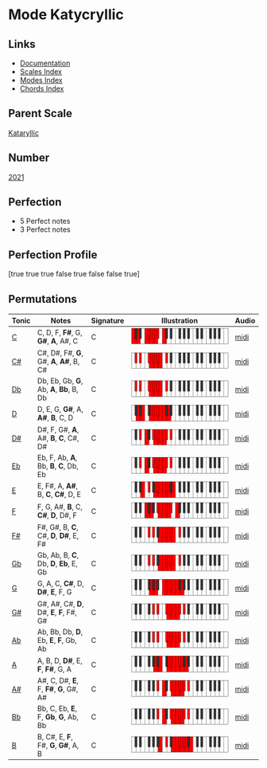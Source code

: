 # Mode Katycryllic

## Links

- [Documentation](index.md)
- [Scales Index](Scales.md)
- [Modes Index](Modes.md)
- [Chords Index](Chords.md)

## Parent Scale

[Kataryllic](ScaleKataryllic.md)

## Number

[2021](https://ianring.com/musictheory/scales/2021)

## Perfection

- 5 Perfect notes
- 3 Perfect notes

## Perfection Profile

[true true true false true false false true]

## Permutations

| Tonic | Notes | Signature | Illustration | Audio |
|-------|-------|-----------|--------------|-------|
| [C](ModeCNaturalKatycryllic.md) | C, D, F, **F#**, G, **G#**, **A**, A#, C | C | ![CNaturalKatycryllic](ModeCNaturalKatycryllic.png) | [midi](https://github.com/edipermadi/music/blob/main/docs/ModeCNaturalKatycryllic.mid?raw=true) |
| [C#](ModeCSharpKatycryllic.md) | C#, D#, F#, **G**, G#, **A**, **A#**, B, C# | C | ![CSharpKatycryllic](ModeCSharpKatycryllic.png) | [midi](https://github.com/edipermadi/music/blob/main/docs/ModeCSharpKatycryllic.mid?raw=true) |
| [Db](ModeDFlatKatycryllic.md) | Db, Eb, Gb, **G**, Ab, **A**, **Bb**, B, Db | C | ![DFlatKatycryllic](ModeDFlatKatycryllic.png) | [midi](https://github.com/edipermadi/music/blob/main/docs/ModeDFlatKatycryllic.mid?raw=true) |
| [D](ModeDNaturalKatycryllic.md) | D, E, G, **G#**, A, **A#**, **B**, C, D | C | ![DNaturalKatycryllic](ModeDNaturalKatycryllic.png) | [midi](https://github.com/edipermadi/music/blob/main/docs/ModeDNaturalKatycryllic.mid?raw=true) |
| [D#](ModeDSharpKatycryllic.md) | D#, F, G#, **A**, A#, **B**, **C**, C#, D# | C | ![DSharpKatycryllic](ModeDSharpKatycryllic.png) | [midi](https://github.com/edipermadi/music/blob/main/docs/ModeDSharpKatycryllic.mid?raw=true) |
| [Eb](ModeEFlatKatycryllic.md) | Eb, F, Ab, **A**, Bb, **B**, **C**, Db, Eb | C | ![EFlatKatycryllic](ModeEFlatKatycryllic.png) | [midi](https://github.com/edipermadi/music/blob/main/docs/ModeEFlatKatycryllic.mid?raw=true) |
| [E](ModeENaturalKatycryllic.md) | E, F#, A, **A#**, B, **C**, **C#**, D, E | C | ![ENaturalKatycryllic](ModeENaturalKatycryllic.png) | [midi](https://github.com/edipermadi/music/blob/main/docs/ModeENaturalKatycryllic.mid?raw=true) |
| [F](ModeFNaturalKatycryllic.md) | F, G, A#, **B**, C, **C#**, **D**, D#, F | C | ![FNaturalKatycryllic](ModeFNaturalKatycryllic.png) | [midi](https://github.com/edipermadi/music/blob/main/docs/ModeFNaturalKatycryllic.mid?raw=true) |
| [F#](ModeFSharpKatycryllic.md) | F#, G#, B, **C**, C#, **D**, **D#**, E, F# | C | ![FSharpKatycryllic](ModeFSharpKatycryllic.png) | [midi](https://github.com/edipermadi/music/blob/main/docs/ModeFSharpKatycryllic.mid?raw=true) |
| [Gb](ModeGFlatKatycryllic.md) | Gb, Ab, B, **C**, Db, **D**, **Eb**, E, Gb | C | ![GFlatKatycryllic](ModeGFlatKatycryllic.png) | [midi](https://github.com/edipermadi/music/blob/main/docs/ModeGFlatKatycryllic.mid?raw=true) |
| [G](ModeGNaturalKatycryllic.md) | G, A, C, **C#**, D, **D#**, **E**, F, G | C | ![GNaturalKatycryllic](ModeGNaturalKatycryllic.png) | [midi](https://github.com/edipermadi/music/blob/main/docs/ModeGNaturalKatycryllic.mid?raw=true) |
| [G#](ModeGSharpKatycryllic.md) | G#, A#, C#, **D**, D#, **E**, **F**, F#, G# | C | ![GSharpKatycryllic](ModeGSharpKatycryllic.png) | [midi](https://github.com/edipermadi/music/blob/main/docs/ModeGSharpKatycryllic.mid?raw=true) |
| [Ab](ModeAFlatKatycryllic.md) | Ab, Bb, Db, **D**, Eb, **E**, **F**, Gb, Ab | C | ![AFlatKatycryllic](ModeAFlatKatycryllic.png) | [midi](https://github.com/edipermadi/music/blob/main/docs/ModeAFlatKatycryllic.mid?raw=true) |
| [A](ModeANaturalKatycryllic.md) | A, B, D, **D#**, E, **F**, **F#**, G, A | C | ![ANaturalKatycryllic](ModeANaturalKatycryllic.png) | [midi](https://github.com/edipermadi/music/blob/main/docs/ModeANaturalKatycryllic.mid?raw=true) |
| [A#](ModeASharpKatycryllic.md) | A#, C, D#, **E**, F, **F#**, **G**, G#, A# | C | ![ASharpKatycryllic](ModeASharpKatycryllic.png) | [midi](https://github.com/edipermadi/music/blob/main/docs/ModeASharpKatycryllic.mid?raw=true) |
| [Bb](ModeBFlatKatycryllic.md) | Bb, C, Eb, **E**, F, **Gb**, **G**, Ab, Bb | C | ![BFlatKatycryllic](ModeBFlatKatycryllic.png) | [midi](https://github.com/edipermadi/music/blob/main/docs/ModeBFlatKatycryllic.mid?raw=true) |
| [B](ModeBNaturalKatycryllic.md) | B, C#, E, **F**, F#, **G**, **G#**, A, B | C | ![BNaturalKatycryllic](ModeBNaturalKatycryllic.png) | [midi](https://github.com/edipermadi/music/blob/main/docs/ModeBNaturalKatycryllic.mid?raw=true) |
